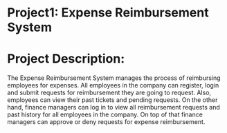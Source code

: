 # Project1: Expense Reimbursement System
# Project Description:
The Expense Reimbursement System manages the process of reimbursing employees for expenses. All employees in the company can register, login and submit requests for reimbursement they are going to request. Also, employees can view their past tickets and pending requests. On the other hand, finance managers can log in to view all reimbursement requests and past history for all employees in the company. On top of that finance managers can approve or deny requests for expense reimbursement.
